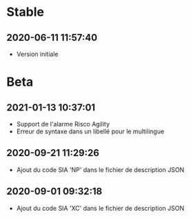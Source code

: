 Stable
=========================

2020-06-11 11:57:40
-------------------
* Version initiale

Beta
=========================

2021-01-13 10:37:01
-------------------
* Support de l'alarme Risco Agility
* Erreur de syntaxe dans un libellé pour le multilingue

2020-09-21 11:29:26
-------------------
* Ajout du code SIA 'NP' dans le fichier de description JSON

2020-09-01 09:32:18
-------------------
* Ajout du code SIA 'XC' dans le fichier de description JSON
